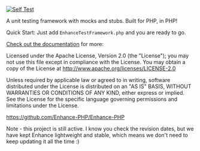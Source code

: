 [![Self Test](https://github.com/Enhance-PHP/Enhance-PHP/actions/workflows/test.yml/badge.svg)](https://github.com/Enhance-PHP/Enhance-PHP/actions/workflows/test.yml)

A unit testing framework with mocks and stubs. Built for PHP, in PHP!

Quick Start: Just add `EnhanceTestFramework.php` and you are ready to go. 

[Check out the documentation](https://github.com/Enhance-PHP/Enhance-PHP/wiki) for more: 

Licensed under the Apache License, Version 2.0 (the "License"); you may not use this file except in compliance with the License. You may obtain a copy of the License at http://www.apache.org/licenses/LICENSE-2.0

Unless required by applicable law or agreed to in writing, software distributed under the License is distributed on an "AS IS" BASIS, WITHOUT WARRANTIES OR CONDITIONS OF ANY KIND, either express or implied. See the License for the specific language governing permissions and limitations under the License.

https://github.com/Enhance-PHP/Enhance-PHP

Note - this project is still active. I know you check the revision dates, but we 
have kept Enhance lightweight and stable, which means we don't need to keep
updating it all the time :)

